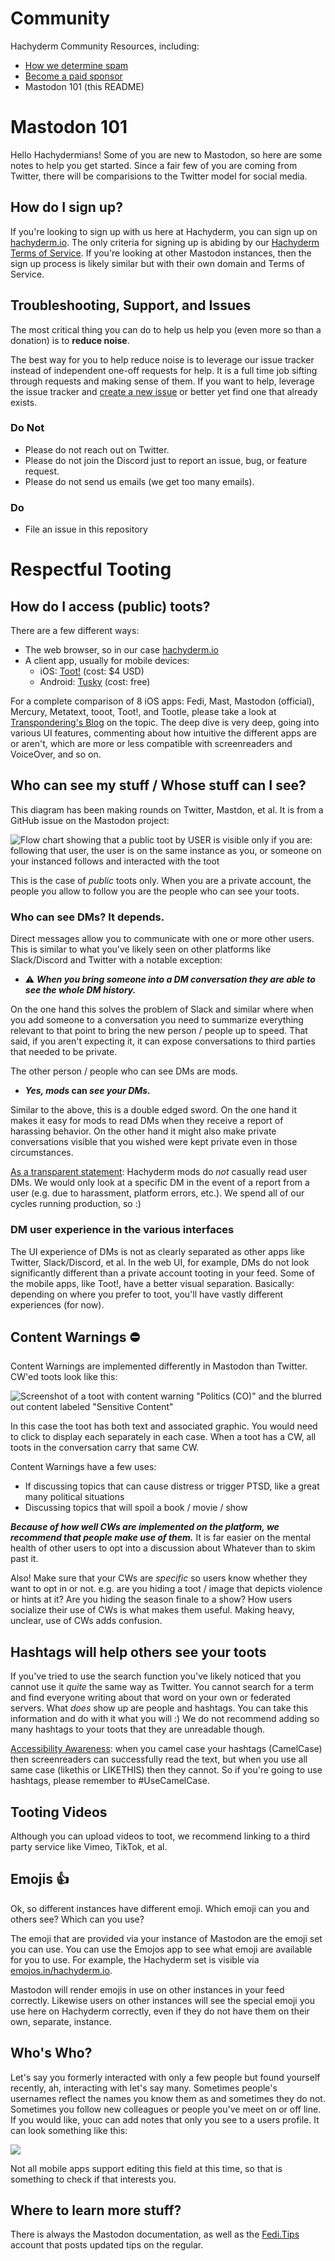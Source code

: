 # Community

Hachyderm Community Resources, including:

 - [How we determine spam](https://github.com/hachyderm/community/blob/main/spam.md#spam)
 - [Become a paid sponsor](https://github.com/hachyderm/community/blob/main/sponsor.md)
 - Mastodon 101 (this README)

# Mastodon 101

Hello Hachydermians! Some of you are new to Mastodon, so here are some notes to help you get started. Since a fair few of you are coming from Twitter, there will be comparisions to the Twitter model for social media.

## How do I sign up?

If you're looking to sign up with us here at Hachyderm, you can sign up on [hachyderm.io](https://hachyderm.io). The only criteria for signing up is abiding by our [Hachyderm Terms of Service](https://hachyderm.io/about/more). If you're looking at other Mastodon instances, then the sign up process is likely similar but with their own domain and Terms of Service.

## Troubleshooting, Support, and Issues

The most critical thing you can do to help us help you (even more so than a donation) is to **reduce noise**. 

The best way for you to help reduce noise is to leverage our issue tracker instead of independent one-off requests for help. It is a full time job sifting through requests and making sense of them. If you want to help, leverage the issue tracker and [create a new issue](https://github.com/hachyderm/community/issues/new) or better yet find one that already exists.

### Do Not

 - Please do not reach out on Twitter.
 - Please do not join the Discord just to report an issue, bug, or feature request.
 - Please do not send us emails (we get too many emails).
 
### Do
 
  - File an issue in this repository

# Respectful Tooting

## How do I access (public) toots?

There are a few different ways:

* The web browser, so in our case [hachyderm.io](https://hachyderm.io)
* A client app, usually for mobile devices:
  * iOS: [Toot!](https://apps.apple.com/us/app/toot/id1229021451) (cost: $4 USD)
  * Android: [Tusky](https://play.google.com/store/apps/details?id=com.keylesspalace.tusky&hl=en_US&gl=US&pli=1) (cost: free)

For a complete comparison of 8 iOS apps: Fedi, Mast, Mastodon (official), Mercury, Metatext, tooot, Toot!, and Tootle, please take a look at [Transpondering's Blog](https://transponderings.blog/2022/05/21/eight-mastodon-apps-for-iphone/) on the topic. The deep dive is very deep, going into various UI features, commenting about how intuitive the different apps are or aren't, which are more or less compatible with screenreaders and VoiceOver, and so on.

## Who can see my stuff / Whose stuff can I see?

This diagram has been making rounds on Twitter, Mastdon, et al. It is from a GitHub issue on the Mastodon project:

![Flow chart showing that a public toot by USER is visible only if you are: following that user, the user is on the same instance as you, or someone on your instanced follows and interacted with the toot](assets/mastodon-toot-visibility-flowchart.jpg)


This is the case of _public_ toots only. When you are a private account, the people you allow to follow you are the people who can see your toots.

### Who can see DMs? It depends.

Direct messages allow you to communicate with one or more other users. This is similar to what you've likely seen on other platforms like Slack/Discord and Twitter with a notable exception:

* ⚠️ **_When you bring someone into a DM conversation they are able to see the whole DM history._**

On the one hand this solves the problem of Slack and similar where when you add someone to a conversation you need to summarize everything relevant to that point to bring the new person / people up to speed. That said, if you aren't expecting it, it can expose conversations to third parties that needed to be private.

The other person / people who can see DMs are mods. 

* **_Yes, mods_ can _see your DMs._**

Similar to the above, this is a double edged sword. On the one hand it makes it easy for mods to read DMs when they receive a report of harassing behavior. On the other hand it might also make private conversations visible that you wished were kept private even in those circumstances.

<u>As a transparent statement</u>: Hachyderm mods do _not_ casually read user DMs. We would only look at a specific DM in the event of a report from a user (e.g. due to harassment, platform errors, etc.). We spend all of our cycles running production, so :) 


### DM user experience in the various interfaces

The UI experience of DMs is not as clearly separated as other apps like Twitter, Slack/Discord, et al. In the web UI, for example, DMs do not look significantly different than a private account tooting in your feed. Some of the mobile apps, like Toot!, have a better visual separation. Basically: depending on where you prefer to toot, you'll have vastly different experiences (for now).

## Content Warnings ⛔️

Content Warnings are implemented differently in Mastodon than Twitter. CW'ed toots look like this:

![Screenshot of a toot with content warning "Politics (CO)" and the blurred out content labeled "Sensitive Content"](assets/mastodon-content-warning.png)

In this case the toot has both text and associated graphic. You would need to click to display each separately in each case. When a toot has a CW, all toots in the conversation carry that same CW.

Content Warnings have a few uses:

* If discussing topics that can cause distress or trigger PTSD, like a great many political situations
* Discussing topics that will spoil a book / movie / show

**_Because of how well CWs are implemented on the platform, we recommend that people make use of them._** It is far easier on the mental health of other users to opt into a discussion about Whatever than to skim past it.

Also! Make sure that your CWs are _specific_ so users know whether they want to opt in or not. e.g. are you hiding a toot / image that depicts violence or hints at it? Are you hiding the season finale to a show? How users socialize their use of CWs is what makes them useful. Making heavy, unclear, use of CWs adds confusion.

## Hashtags will help others see your toots

If you've tried to use the search function you've likely noticed that you cannot use it _quite_ the same way as Twitter. You cannot search for a term and find everyone writing about that word on your own or federated servers. What _does_ show up are people and hashtags. You can take this information and do with it what you will :) We do not recommend adding so many hashtags to your toots that they are unreadable though.

<u>Accessibility Awareness</u>: when you camel case your hashtags (CamelCase) then screenreaders can successfully read the text, but when you use all same case (likethis or LIKETHIS) then they cannot. So if you're going to use hashtags, please remember to \#UseCamelCase.

## Tooting Videos 

Although you can upload videos to toot, we recommend linking to a third party service like Vimeo, TikTok, et al.

## Emojis 👍

Ok, so different instances have different emoji. Which emoji can you and others see? Which can you use?

The emoji that are provided via your instance of Mastodon are the emoji set you can use. You can use the Emojos app to see what emoji are available for you to use. For example, the Hachyderm set is visible via [emojos.in/hachyderm.io](https://emojos.in/hachyderm.io).

Mastodon will render emojis in use on other instances in your feed correctly. Likewise users on other instances will see the special emoji you use here on Hachyderm correctly, even if they do not have them on their own, separate, instance.


## Who's Who? 

Let's say you formerly interacted with only a few people but found yourself recently, ah, interacting with let's say many. Sometimes people's usernames reflect the names you know them as and sometimes they do not. Sometimes you follow new colleagues or people you've meet on or off line. If you would like, youc can add notes that only you see to a users profile. It can look something like this:

![](assets/hachyderm-founder-kris-nova.png)

Not all mobile apps support editing this field at this time, so that is something to check if that interests you.

## Where to learn more stuff?

There is always the Mastodon documentation, as well as the [Fedi.Tips](https://mstdn.social/@feditips) account that posts updated tips on the regular.

